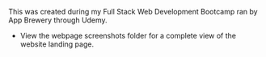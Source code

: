This was created during my Full Stack Web Development Bootcamp ran by App Brewery through Udemy.

- View the webpage screenshots folder for a complete view of the website landing page.
